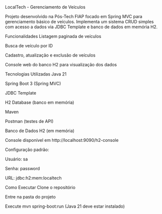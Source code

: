 LocalTech - Gerenciamento de Veículos

Projeto desenvolvido na Pós-Tech FIAP focado em Spring MVC para gerenciamento básico de veículos. Implementa um sistema CRUD simples com acesso a dados via JDBC Template e banco de dados em memória H2.

Funcionalidades
Listagem paginada de veículos

Busca de veículo por ID

Cadastro, atualização e exclusão de veículos

Console web do banco H2 para visualização dos dados

Tecnologias Utilizadas
Java 21

Spring Boot 3 (Spring MVC)

JDBC Template

H2 Database (banco em memória)

Maven

Postman (testes de API)

Banco de Dados
H2 (em memória)

Console disponível em http://localhost:9090/h2-console

Configuração padrão:

Usuário: sa

Senha: password

URL: jdbc:h2:mem:localtech

Como Executar
Clone o repositório

Entre na pasta do projeto

Execute mvn spring-boot:run (Java 21 deve estar instalado)

